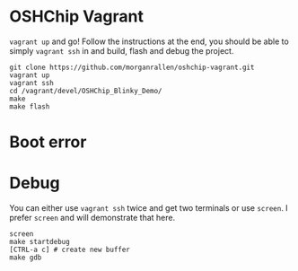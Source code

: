 # OSHChip Vagrant
`vagrant up` and go! Follow the instructions at the end, you should be able to
simply `vagrant ssh` in and build, flash and debug the project.

```
git clone https://github.com/morganrallen/oshchip-vagrant.git
vagrant up
vagrant ssh
cd /vagrant/devel/OSHChip_Blinky_Demo/
make
make flash
```

# Boot error

# Debug

You can either use `vagrant ssh` twice and get two terminals or use `screen`.
I prefer `screen` and will demonstrate that here.

```
screen
make startdebug
[CTRL-a c] # create new buffer
make gdb
```
